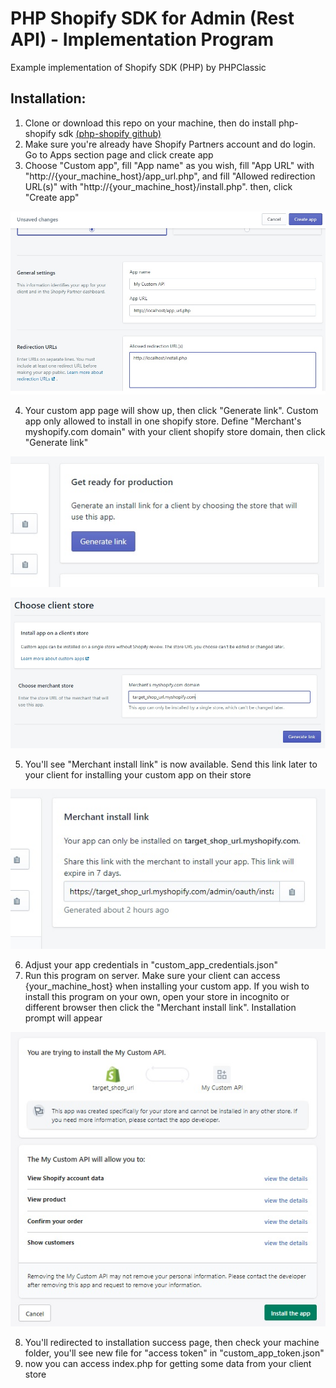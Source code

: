 # PHP Shopify SDK for Admin (Rest API) - Implementation Program
Example implementation of Shopify SDK (PHP) by PHPClassic

## Installation:
1. Clone or download this repo on your machine, then do install php-shopify sdk [(php-shopify github)](https://github.com/phpclassic/php-shopify)
2. Make sure you're already have Shopify Partners account and do login. Go to Apps section page and click create app
3. Choose "Custom app", fill "App name" as you wish, fill "App URL" with "http://{your_machine_host}/app_url.php", and fill "Allowed redirection URL(s)" with "http://{your_machine_host}/install.php". then, click "Create app"

![alt text](screenshots/installation_3.jpg?raw=true "Create Custom App")

4. Your custom app page will show up, then click "Generate link". Custom app only allowed to install in one shopify store. Define "Merchant's myshopify.com domain" with your client shopify store domain, then click "Generate link"

![alt text](screenshots/installation_4_1.jpg?raw=true "Custom App Homepage")

![alt text](screenshots/installation_4_2.jpg?raw=true "Generate Link Page")

5. You'll see "Merchant install link" is now available. Send this link later to your client for installing your custom app on their store

![alt text](screenshots/installation_5.jpg?raw=true "Custom App Homepage")

6. Adjust your app credentials in "custom_app_credentials.json"
7. Run this program on server. Make sure your client can access {your_machine_host} when installing your custom app. If you wish to install this program on your own, open your store in incognito or different browser then click the "Merchant install link". Installation prompt will appear

![alt text](screenshots/installation_7.jpg?raw=true "Custom App Installation Prompt")

8. You'll redirected to installation success page, then check your machine folder, you'll see new file for "access token" in "custom_app_token.json"
9. now you can access index.php for getting some data from your client store